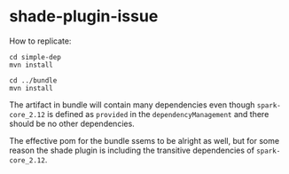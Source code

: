 # shade-plugin-issue

How to replicate:
```
cd simple-dep
mvn install

cd ../bundle
mvn install
```

The artifact in bundle will contain many dependencies even though `spark-core_2.12` 
is defined as `provided` in the `dependencyManagement` and there should be no other dependencies.

The effective pom for the bundle ssems to be alright as well, but for some reason 
the shade plugin is including the transitive dependencies of `spark-core_2.12`.